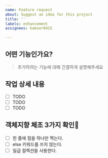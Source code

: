 ```yaml
---
name: Feature request
about: Suggest an idea for this project
title: ''
labels: enhancement
assignees: kamser0415

---
```


## 어떤 기능인가요?

> 추가하려는 기능에 대해 간결하게 설명해주세요

## 작업 상세 내용

- [ ] TODO
- [ ] TODO
- [ ] TODO

## 객체지향 체조 3가지 확인📌
  
- [ ] 한 줄에 점을 하나만 찍는다.
- [ ] else 키워드를 쓰지 않는다.
- [ ] 일급 컬렉션을 사용한다.

